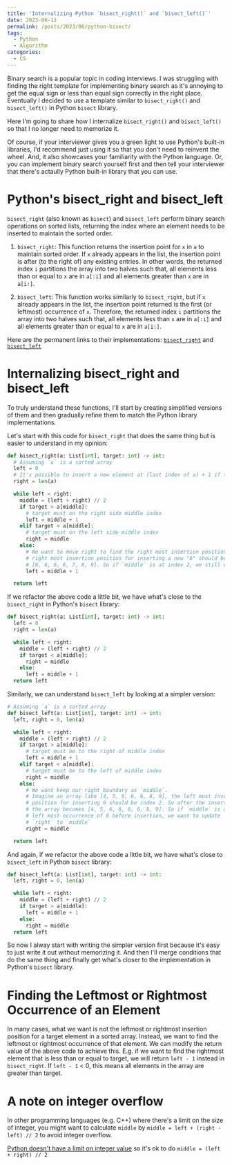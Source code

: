 ```yaml
---
title: 'Internalizing Python `bisect_right()` and `bisect_left()`'
date: 2023-06-11
permalink: /posts/2023/06/python-bisect/
tags:
  - Python
  - Algorithm
categories:
  - CS
---
```


Binary search is a popular topic in coding interviews. I was struggling with finding the right template for implementing binary search as it's annoying to get the equal sign or less than equal sign correctly in the right place. Eventually I decided to use a template similar to `bisect_right()` and `bisect_left()` in Python `bisect` library.

Here I'm going to share how I internalize `bisect_right()` and `bisect_left()` so that I no longer need to memorize it.

Of course, if your interviewer gives you a green light to use Python's built-in libraries, I'd recommend just using it so that you don't need to reinvent the wheel. And, it also showcases your familiarity with the Python language. Or, you can implement binary search yourself first and then tell your interviewer that there's actaully  Python built-in library that you can use.

# Python's bisect_right and bisect_left
`bisect_right` (also known as `bisect`) and `bisect_left` perform binary search operations on sorted lists, returning the index where an element needs to be inserted to maintain the sorted order.

1. `bisect_right`: This function returns the insertion point for `x` in `a` to maintain sorted order. If `x` already appears in the list, the insertion point is after (to the right of) any existing entries. In other words, the returned index `i` partitions the array into two halves such that, all elements less than or equal to `x` are in `a[:i]` and all elements greater than `x` are in `a[i:]`.

2. `bisect_left`: This function works similarly to `bisect_right`, but if `x` already appears in the list, the insertion point returned is the first (or leftmost) occurrence of `x`. Therefore, the returned index `i` partitions the array into two halves such that, all elements less than `x` are in `a[:i]` and all elements greater than or equal to `x` are in `a[i:]`.

Here are the permanent links to their implementations: [`bisect_right`](https://github.com/python/cpython/blob/20a56d8becba1a5a958b167fdb43b1a1b9228095/Lib/bisect.py#L21-L54) and [`bisect_left`](https://github.com/python/cpython/blob/20a56d8becba1a5a958b167fdb43b1a1b9228095/Lib/bisect.py#L74-L107)

# Internalizing bisect_right and bisect_left
To truly understand these functions, I'll start by creating simplified versions of them and then gradually refine them to match the Python library implementations.

Let's start with this code for `bisect_right` that does the same thing but is easier to understand in my opinion:
```python
def bisect_right(a: List[int], target: int) -> int:
  # Assuming `a` is a sorted array
  left = 0
  # It's possible to insert a new element at (last index of a) + 1 if the new element is greater than all existing elements
  right = len(a) 

  while left < right:
    middle = (left + right) // 2
    if target > a[middle]: 
      # target must on the right side middle index
      left = middle + 1 
    elif target < a[middle]:
      # target must on the left side middle index
      right = middle
    else:
      # We want to move right to find the right most insertion position. Imagine an array like [6, 6, 6, 7, 8, 9], the 
      # right most insertion position for inserting a new "6" should be index 3. So after the insertion the array becomes 
      # [6, 6, 6, 6, 7, 8, 9]. So if `middle` is at index 2, we still want to update `left` to `middle + 1`.
      left = middle + 1

  return left
```

If we refactor the above code a little bit, we have what's close to the `bisect_right` in Python's `bisect` library:
```python
def bisect_right(a: List[int], target: int) -> int:
  left = 0
  right = len(a) 

  while left < right:
    middle = (left + right) // 2
    if target < a[middle]:
      right = middle
    else:
      left = middle + 1
  return left
```


Similarly, we can understand `bisect_left` by looking at a simpler version:
```python
# Assuming `a` is a sorted array
def bisect_left(a: List[int], target: int) -> int:
  left, right = 0, len(a) 

  while left < right:
    middle = (left + right) // 2
    if target > a[middle]: 
      # target must be to the right of middle index
      left = middle + 1 
    elif target < a[middle]:
      # target must be to the left of middle index
      right = middle
    else:
      # We want keep our right boundary as `middle`.
      # Imagine an array like [4, 5, 6, 6, 6, 8, 9], the left most insertion
      # position for inserting 6 should be index 2. So after the insertion 
      # the array becomes [4, 5, 6, 6, 6, 6, 8, 9]. So if `middle` is at index 2, the
      # left most occurrence of 6 before insertion, we want to update 
      # `right` to `middle`
      right = middle

  return left
```

And again, if we refactor the above code a little bit, we have what's close to `bisect_left` in Python `bisect` library:
```python
def bisect_left(a: List[int], target: int) -> int:
  left, right = 0, len(a) 

  while left < right:
    middle = (left + right) // 2
    if target > a[middle]:
      left = middle + 1 
    else:
      right = middle
  return left
```

So now I alway start with writing the simpler version first because it's easy to just write it out without memorizing it. And then I'll merge conditions that do the same thing and finally get what's closer to the implementation in Python's `bisect` library. 

# Finding the Leftmost or Rightmost Occurrence of an Element
In many cases, what we want is not the leftmost or rightmost insertion position for a target element in a sorted array. Instead, we want to find the leftmost or rightmost occurrence of that element. We can modify the return value of the above code to achieve this. E.g. if we want to find the rightmost element that is less than or equal to target, we will return `left - 1` instead in `bisect_right`. If `left - 1` < 0, this means all elements in the array are greater than target.


# A note on integer overflow
In other programming languages (e.g. C++) where there's a limit on the size of integer, you might want to calculate `middle` by `middle = left + (right - left) // 2` to avoid integer overflow.

[Python doesn't have a limit on integer value](https://stackoverflow.com/questions/13795758/what-is-sys-maxint-in-python-3) so it's ok to do `middle = (left + right) // 2`